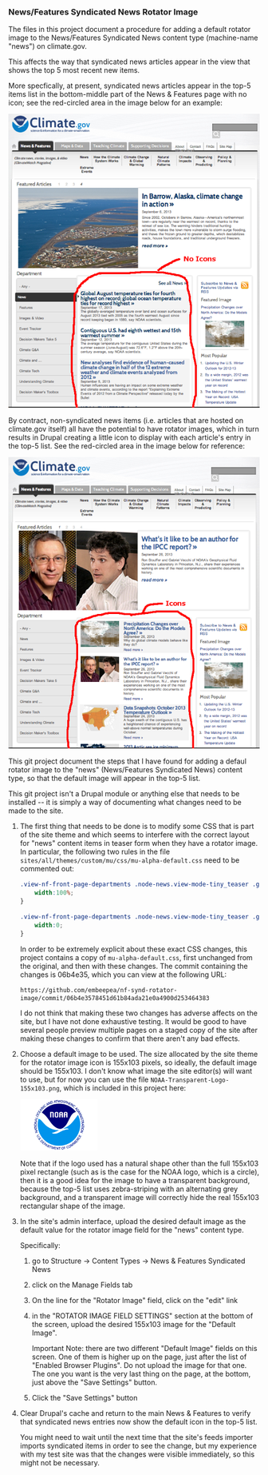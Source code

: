 ### News/Features Syndicated News Rotator Image

The files in this project document a procedure for adding a default
rotator image to the News/Features Syndicated News content type (machine-name
"news") on climate.gov.

This affects the way that syndicated news articles appear in the view
that shows the top 5 most recent new items.

More specfically, at present, syndicated news articles appear
in the top-5 items list in the bottom-middle part of the
News & Features page with no icon; see the red-circled area
in the image below for an example:

![NoIcons.png](NoIcons.png "Screenshot Showing News Artciles without Icons")

By contract, non-syndicated news items (i.e. articles that are hosted
on climate.gov itself) all have the potential to have rotator images,
which in turn results in Drupal creating a little icon to display
with each article's entry in the top-5 list.  See the red-circled
area in the image below for reference:

![Icons.png](Icons.png "Screenshot Showing News Artciles with Icons")

This git project document the steps that I have found for adding
a defaul rotator image to the "news" (News/Features Syndicated News) content
type, so that the default image will appear in the top-5 list.

This git project isn't a Drupal module or anything else that needs to
be installed -- it is simply a way of documenting what changes need to
be made to the site.


1. The first thing that needs to be done is to modify some CSS that is
   part of the site theme and which seems to interfere with the
   correct layout for "news" content items in teaser form when they
   have a rotator image. In particular, the following two rules in the file
   `sites/all/themes/custom/mu/css/mu-alpha-default.css` need to be
   commented out:

   ```css
   .view-nf-front-page-departments .node-news.view-mode-tiny_teaser .group-right {
       width:100%;
   }
   ```

   ```css
   .view-nf-front-page-departments .node-news.view-mode-tiny_teaser .group-left {
       width:0;
   }
   ```
   In order to be extremely explicit about these exact CSS changes, this project
   contains a copy of `mu-alpha-default.css`, first unchanged from the original,
   and then with these changes.  The commit containing the changes is 06b4e35,
   which you can view at the following URL:
   
       https://github.com/embeepea/nf-synd-rotator-image/commit/06b4e3578451d61b84ada21e0a4900d253464383

   I do not think that making these two changes has adverse affects on the site, but
   I have not done exhaustive testing.  It would be good to have several people preview
   multiple pages on a staged copy of the site after making these changes to confirm that
   there aren't any bad effects.
   
1. Choose a default image to be used.  The size allocated by the site theme for
   the rotator image icon is 155x103 pixels, so ideally, the default image should be 155x103.
   I don't know what image the site editor(s) will want to use, but for now you can use
   the file `NOAA-Transparent-Logo-155x103.png`, which is included in this project here:
   
   ![NOAA-Transparent-Logo-155x103.png](NOAA-Transparent-Logo-155x103.png "NOAA-Transparent-Logo-155x103.png")
   
   Note that if the logo used has a natural shape other than the full
   155x103 pixel rectangle (such as is the case for the NOAA logo,
   which is a circle), then it is a good idea for the image to have a
   transparent background, because the top-5 list uses zebra-striping
   with an alternating grey background, and a transparent image will
   correctly hide the real 155x103 rectangular shape of the image.

1. In the site's admin interface, upload the desired default image as the default
   value for the rotator image field for the "news" content type.
   
   Specifically:
   
   1. go to Structure -> Content Types -> News & Features Syndicated News
   
   1. click on the Manage Fields tab
   
   1. On the line for the "Rotator Image" field, click on the "edit" link
   
   1. in the "ROTATOR IMAGE FIELD SETTINGS" section at the bottom of the screen,
      upload the desired 155x103 image for the "Default Image".
      
      Important Note: there are two different "Default Image" fields on this
      screen.  One of them is higher up on the page, just after the list
      of "Enabled Browser Plugins".  Do not upload the image for that one.
      The one you want is the very last thing on the page, at the bottom,
      just above the "Save Settings" button.
      
   1. Click the "Save Settings" button
   
   
1. Clear Drupal's cache and return to the main News & Features to verify that
   syndicated news entries now show the default icon in the top-5 list.
   
   You might need to wait until the next time that the site's feeds importer
   imports syndicated items in order to see the change, but my experience with
   my test site was that the changes were visible immediately, so this might
   not be necessary.
   

